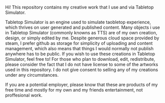 Hi! 
This repository contains my creative work that I use and via Tabletop Simulator. 

Tabletop Simulator is an engine used to simulate taobletop experience, which thrives on user generated and published content. 
Many objects i use in Tabletop Simulator (commonly knowns as TTS) are of my own creation, design, or simply edited by me. 
Despite generous cloud space provided by steam, I prefer github as storage for simplicity of uploading and content management,
which also means that things I would normally not publish anywhere has to be public. 
If you wish to use these creations in Tabletop Simulator, feel free to! For those who plan to download, edit, redistribute, please consider the fact that I do not have license to some of the artworks used in this repository. I do not give consent to selling any of my creations under any circumstances.

If you are a potential employer, please know that these are products of my free time and mostly for my own and my friends entertainment, not proffesional work. 

